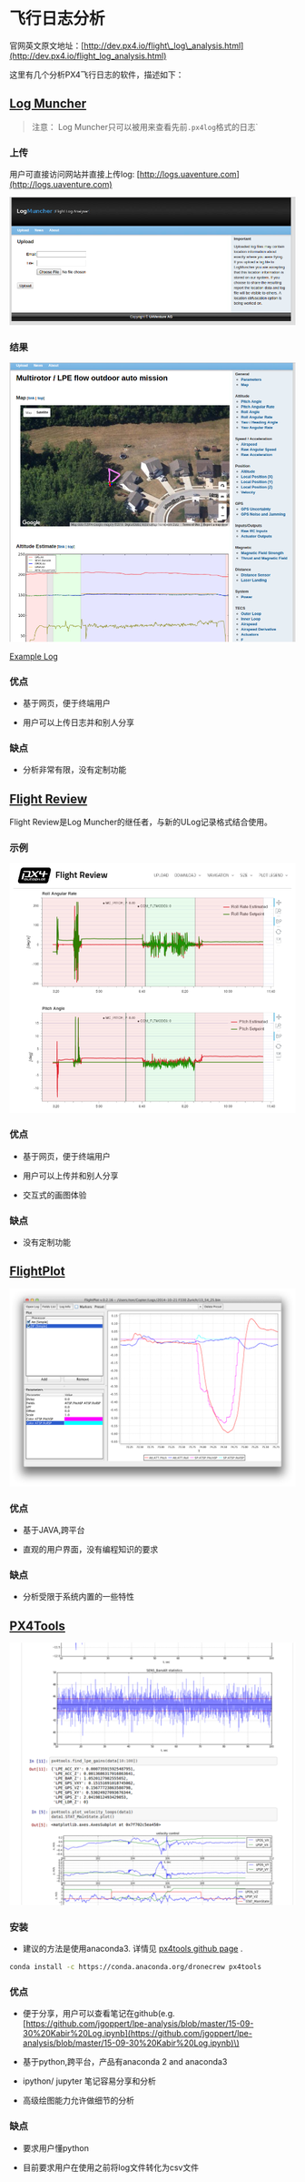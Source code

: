 # 飞行日志分析

官网英文原文地址：[http://dev.px4.io/flight\_log\_analysis.html](http://dev.px4.io/flight_log_analysis.html)

这里有几个分析PX4飞行日志的软件，描述如下：

## [Log Muncher](http://logs.uaventure.com/)

> 注意： Log Muncher只可以被用来查看先前`.px4log`格式的日志\`

### 上传

用户可直接访问网站并直接上传log: [http://logs.uaventure.com](http://logs.uaventure.com)

![logmuncher](../pictures/log/logmuncher.png)

### 结果

![multirotor](../pictures/log/log-muncher-result.png)

[Example Log](http://logs.uaventure.com/view/KwTFDaheRueMNmFRJQ3huH)

### 优点

* 基于网页，便于终端用户

* 用户可以上传日志并和别人分享

### 缺点

* 分析非常有限，没有定制功能

## [Flight Review](http://logs.px4.io)

Flight Review是Log Muncher的继任者，与新的ULog记录格式结合使用。

### 示例

![](/pictures/log/flight-review-example.png)

### 优点

* 基于网页，便于终端用户

* 用户可以上传并和别人分享

* 交互式的画图体验

### 缺点

* 没有定制功能

## [FlightPlot](https://github.com/DrTon/FlightPlot)

![floghtplot](../pictures/log/flightplot.png)

### 优点

* 基于JAVA,跨平台

* 直观的用户界面，没有编程知识的要求

### 缺点

* 分析受限于系统内置的一些特性

## [PX4Tools](https://github.com/dronecrew/px4tools)

![tools](../pictures/log/px4tools.png)

### 安装

* 建议的方法是使用anaconda3. 详情见 [px4tools github page](https://github.com/dronecrew/px4tools) .

```bash
conda install -c https://conda.anaconda.org/dronecrew px4tools
```

### 优点

* 便于分享，用户可以查看笔记在github\(e.g. [https://github.com/jgoppert/lpe-analysis/blob/master/15-09-30%20Kabir%20Log.ipynb](https://github.com/jgoppert/lpe-analysis/blob/master/15-09-30%20Kabir%20Log.ipynb)\)

* 基于python,跨平台，产品有anaconda 2 and anaconda3

* ipython/ jupyter 笔记容易分享和分析

* 高级绘图能力允许做细节的分析

### 缺点

* 要求用户懂python

* 目前要求用户在使用之前将log文件转化为csv文件



